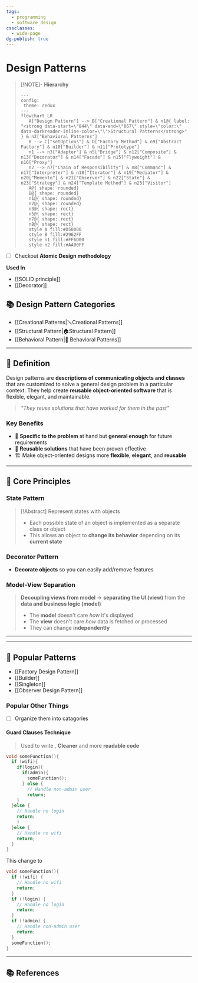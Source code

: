 ```yaml
---
tags:
  - programming
  - software_design
cssclasses:
  - wide-page
dg-publish: true
---
```


# Design Patterns
>[!NOTE]- **Hierarchy** 
>```mermaid
>---
>config:
>  theme: redux
>---
>flowchart LR
>    A["Design Pattern"] --> B["Creational Pattern"] & n1@{ label: "<strong data-start=\"844\" data-end=\"867\" style=\"color:\" data-darkreader-inline-color=\"\">Structural Patterns</strong>" } & n2["Behavioral Patterns"]
>    B --> C["setOptions"] & D["Factory Method"] & n9["Abstract Factory"] & n10["Builder"] & n11["Prototype"]
>    n1 --> n3["Adapter"] & n5["Bridge"] & n12["Composite"] & n13["Decorator"] & n14["Facade"] & n15["Flyweight"] & n16["Proxy"]
>    n2 --> n7["Chain of Responsibility"] & n8["Command"] & n17["Interpreter"] & n18["Iterator"] & n19["Mediator"] & n20["Memento"] & n21["Observer"] & n22["State"] & n23["Strategy"] & n24["Template Method"] & n25["Visitor"]
>    A@{ shape: rounded}
>    B@{ shape: rounded}
>    n1@{ shape: rounded}
>    n2@{ shape: rounded}
>    n3@{ shape: rect}
>    n5@{ shape: rect}
>    n7@{ shape: rect}
>    n8@{ shape: rect}
>    style A fill:#D50000
>    style B fill:#2962FF
>    style n1 fill:#FF6D00
>    style n2 fill:#AA00FF
>
> ```

- [ ] Checkout **Atomic Design methodology**


**Used In**
- [[SOLID principle]]
- [[Decorator]]

## 📚 Design Pattern Categories
- [[Creational Patterns|🪛Creational Patterns]]
- [[Structural Pattern|🏠Structural Pattern]]
- [[Behavioral Pattern|🤝 Behavioral Patterns]]
---
## 📖 Definition

Design patterns are **descriptions of communicating objects and classes** that are customized to solve a general design problem in a particular context. They help create **reusable object-oriented software** that is flexible, elegant, and maintainable.

> *"They reuse solutions that have worked for them in the past"*

### Key Benefits
- 🎯 **Specific to the problem** at hand but **general enough** for future requirements
- 🔄 **Reusable solutions** that have been proven effective
- 🏗️ Make object-oriented designs more **flexible**, **elegant**, and **reusable**

---

## 🎨 Core Principles

### State Pattern
> [!Abstract] Represent states with objects
> - Each possible state of an object is implemented as a separate class or object
> - This allows an object to **change its behavior** depending on its **current state**

### Decorator Pattern
- **Decorate objects** so you can easily add/remove features

### Model-View Separation

> **Decoupling views from model** → **separating the UI (view)** from the **data and business logic (model)**
> - The **model** doesn't care _how_ it's displayed
> - The **view** doesn't care _how_ data is fetched or processed  
> - They can change **independently**

---

---

## 🔧 Popular Patterns 
- [[Factory Design Pattern]]
- [[Builder]]
- [[Singleton]]
- [[Observer Design Pattern]]
### Popular Other Things
- [ ] Organize them into catagories 

#### Guard Clauses Technique 
> Used to write , **Cleaner** and more **readable code**
```c++
void someFunction(){
  if (wifi){
    if(login){
      if(admin){
        someFunction();
      } else {
        // Handle non-admin user
        return;
    }
  }else {
    // Handle no login
    return;
    }
  }else {
    // Handle no wifi
    return;
  }
}
```

This change to 

```c++
void someFunction(){
  if (!wifi) {
    // Handle no wifi
    return;
  }
  if (!login) {
    // Handle no login
    return;
  }
  if (!admin) {
    // Handle non-admin user
    return;
  }
  someFunction();
}
```

---

## 📚 References

[^1]: [Factory Method Pattern - Refactoring Guru](https://refactoring.guru/design-patterns/factory-method)
[^2]: [Design Patterns: Elements of Reusable Object-Oriented Software](https://www.javier8a.com/itc/bd1/articulo.pdf)
